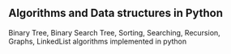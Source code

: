 ## Algorithms and Data structures in Python

Binary Tree, Binary Search Tree, Sorting, Searching, Recursion,<br> Graphs, LinkedList algorithms implemented in python
